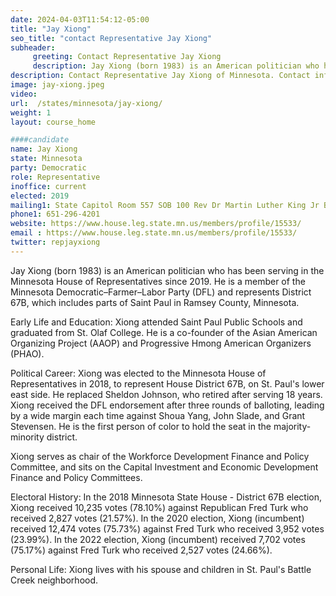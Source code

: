 ```yaml
---
date: 2024-04-03T11:54:12-05:00
title: "Jay Xiong"
seo_title: "contact Representative Jay Xiong"
subheader:
     greeting: Contact Representative Jay Xiong
     description: Jay Xiong (born 1983) is an American politician who has been serving in the Minnesota House of Representatives since 2019. He is a member of the Minnesota Democratic–Farmer–Labor Party (DFL) and represents District 67B, which includes parts of Saint Paul in Ramsey County, Minnesota.
description: Contact Representative Jay Xiong of Minnesota. Contact information for Jay Xiong includes email address, phone number, and mailing address.
image: jay-xiong.jpeg
video:
url:  /states/minnesota/jay-xiong/
weight: 1
layout: course_home

####candidate
name: Jay Xiong
state: Minnesota
party: Democratic
role: Representative
inoffice: current
elected: 2019
mailing1: State Capitol Room 557 SOB 100 Rev Dr Martin Luther King Jr Blvd St. Paul, MN 55155-1298
phone1: 651-296-4201
website: https://www.house.leg.state.mn.us/members/profile/15533/
email : https://www.house.leg.state.mn.us/members/profile/15533/
twitter: repjayxiong
---
```


Jay Xiong (born 1983) is an American politician who has been serving in the Minnesota House of Representatives since 2019. He is a member of the Minnesota Democratic–Farmer–Labor Party (DFL) and represents District 67B, which includes parts of Saint Paul in Ramsey County, Minnesota.

Early Life and Education:
Xiong attended Saint Paul Public Schools and graduated from St. Olaf College. He is a co-founder of the Asian American Organizing Project (AAOP) and Progressive Hmong American Organizers (PHAO).

Political Career:
Xiong was elected to the Minnesota House of Representatives in 2018, to represent House District 67B, on St. Paul's lower east side. He replaced Sheldon Johnson, who retired after serving 18 years. Xiong received the DFL endorsement after three rounds of balloting, leading by a wide margin each time against Shoua Yang, John Slade, and Grant Stevensen. He is the first person of color to hold the seat in the majority-minority district.

Xiong serves as chair of the Workforce Development Finance and Policy Committee, and sits on the Capital Investment and Economic Development Finance and Policy Committees.

Electoral History:
In the 2018 Minnesota State House - District 67B election, Xiong received 10,235 votes (78.10%) against Republican Fred Turk who received 2,827 votes (21.57%). In the 2020 election, Xiong (incumbent) received 12,474 votes (75.73%) against Fred Turk who received 3,952 votes (23.99%). In the 2022 election, Xiong (incumbent) received 7,702 votes (75.17%) against Fred Turk who received 2,527 votes (24.66%).

Personal Life:
Xiong lives with his spouse and children in St. Paul's Battle Creek neighborhood.
